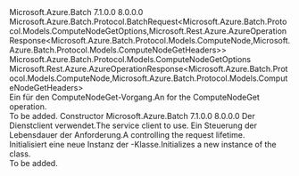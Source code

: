 <Type Name="ComputeNodeGetBatchRequest" FullName="Microsoft.Azure.Batch.Protocol.BatchRequests.ComputeNodeGetBatchRequest">
  <TypeSignature Language="C#" Value="public class ComputeNodeGetBatchRequest : Microsoft.Azure.Batch.Protocol.BatchRequest&lt;Microsoft.Azure.Batch.Protocol.Models.ComputeNodeGetOptions,Microsoft.Rest.Azure.AzureOperationResponse&lt;Microsoft.Azure.Batch.Protocol.Models.ComputeNode,Microsoft.Azure.Batch.Protocol.Models.ComputeNodeGetHeaders&gt;&gt;" />
  <TypeSignature Language="ILAsm" Value=".class public auto ansi beforefieldinit ComputeNodeGetBatchRequest extends Microsoft.Azure.Batch.Protocol.BatchRequest`2&lt;class Microsoft.Azure.Batch.Protocol.Models.ComputeNodeGetOptions, class Microsoft.Rest.Azure.AzureOperationResponse`2&lt;class Microsoft.Azure.Batch.Protocol.Models.ComputeNode, class Microsoft.Azure.Batch.Protocol.Models.ComputeNodeGetHeaders&gt;&gt;" />
  <TypeSignature Language="DocId" Value="T:Microsoft.Azure.Batch.Protocol.BatchRequests.ComputeNodeGetBatchRequest" />
  <TypeSignature Language="VB.NET" Value="Public Class ComputeNodeGetBatchRequest&#xA;Inherits BatchRequest(Of ComputeNodeGetOptions, AzureOperationResponse(Of ComputeNode, ComputeNodeGetHeaders))" />
  <TypeSignature Language="F#" Value="type ComputeNodeGetBatchRequest = class&#xA;    inherit BatchRequest&lt;ComputeNodeGetOptions, AzureOperationResponse&lt;ComputeNode, ComputeNodeGetHeaders&gt;&gt;" />
  <AssemblyInfo>
    <AssemblyName>Microsoft.Azure.Batch</AssemblyName>
    <AssemblyVersion>7.1.0.0</AssemblyVersion>
    <AssemblyVersion>8.0.0.0</AssemblyVersion>
  </AssemblyInfo>
  <Base>
    <BaseTypeName>Microsoft.Azure.Batch.Protocol.BatchRequest&lt;Microsoft.Azure.Batch.Protocol.Models.ComputeNodeGetOptions,Microsoft.Rest.Azure.AzureOperationResponse&lt;Microsoft.Azure.Batch.Protocol.Models.ComputeNode,Microsoft.Azure.Batch.Protocol.Models.ComputeNodeGetHeaders&gt;&gt;</BaseTypeName>
    <BaseTypeArguments>
      <BaseTypeArgument TypeParamName="TOptions">Microsoft.Azure.Batch.Protocol.Models.ComputeNodeGetOptions</BaseTypeArgument>
      <BaseTypeArgument TypeParamName="TResponse">Microsoft.Rest.Azure.AzureOperationResponse&lt;Microsoft.Azure.Batch.Protocol.Models.ComputeNode,Microsoft.Azure.Batch.Protocol.Models.ComputeNodeGetHeaders&gt;</BaseTypeArgument>
    </BaseTypeArguments>
  </Base>
  <Interfaces />
  <Docs>
    <summary>
            <span data-ttu-id="fa742-101">Ein <see cref="T:Microsoft.Azure.Batch.Protocol.IBatchRequest" /> für den ComputeNodeGet-Vorgang.</span><span class="sxs-lookup"><span data-stu-id="fa742-101">An <see cref="T:Microsoft.Azure.Batch.Protocol.IBatchRequest" /> for the ComputeNodeGet operation.</span></span>
            </summary>
    <remarks>To be added.</remarks>
  </Docs>
  <Members>
    <Member MemberName=".ctor">
      <MemberSignature Language="C#" Value="public ComputeNodeGetBatchRequest (Microsoft.Azure.Batch.Protocol.BatchServiceClient serviceClient, System.Threading.CancellationToken cancellationToken);" />
      <MemberSignature Language="ILAsm" Value=".method public hidebysig specialname rtspecialname instance void .ctor(class Microsoft.Azure.Batch.Protocol.BatchServiceClient serviceClient, valuetype System.Threading.CancellationToken cancellationToken) cil managed" />
      <MemberSignature Language="DocId" Value="M:Microsoft.Azure.Batch.Protocol.BatchRequests.ComputeNodeGetBatchRequest.#ctor(Microsoft.Azure.Batch.Protocol.BatchServiceClient,System.Threading.CancellationToken)" />
      <MemberSignature Language="F#" Value="new Microsoft.Azure.Batch.Protocol.BatchRequests.ComputeNodeGetBatchRequest : Microsoft.Azure.Batch.Protocol.BatchServiceClient * System.Threading.CancellationToken -&gt; Microsoft.Azure.Batch.Protocol.BatchRequests.ComputeNodeGetBatchRequest" Usage="new Microsoft.Azure.Batch.Protocol.BatchRequests.ComputeNodeGetBatchRequest (serviceClient, cancellationToken)" />
      <MemberType>Constructor</MemberType>
      <AssemblyInfo>
        <AssemblyName>Microsoft.Azure.Batch</AssemblyName>
        <AssemblyVersion>7.1.0.0</AssemblyVersion>
        <AssemblyVersion>8.0.0.0</AssemblyVersion>
      </AssemblyInfo>
      <Parameters>
        <Parameter Name="serviceClient" Type="Microsoft.Azure.Batch.Protocol.BatchServiceClient" />
        <Parameter Name="cancellationToken" Type="System.Threading.CancellationToken" />
      </Parameters>
      <Docs>
        <param name="serviceClient"><span data-ttu-id="fa742-102">Der Dienstclient verwendet.</span><span class="sxs-lookup"><span data-stu-id="fa742-102">The service client to use.</span></span></param>
        <param name="cancellationToken"><span data-ttu-id="fa742-103">Ein <see cref="T:System.Threading.CancellationToken" /> Steuerung der Lebensdauer der Anforderung.</span><span class="sxs-lookup"><span data-stu-id="fa742-103">A <see cref="T:System.Threading.CancellationToken" /> controlling the request lifetime.</span></span></param>
        <summary>
            <span data-ttu-id="fa742-104">Initialisiert eine neue Instanz der <see cref="T:Microsoft.Azure.Batch.Protocol.BatchRequests.ComputeNodeGetBatchRequest" />-Klasse.</span><span class="sxs-lookup"><span data-stu-id="fa742-104">Initializes a new instance of the <see cref="T:Microsoft.Azure.Batch.Protocol.BatchRequests.ComputeNodeGetBatchRequest" /> class.</span></span>
            </summary>
        <remarks>To be added.</remarks>
      </Docs>
    </Member>
  </Members>
</Type>